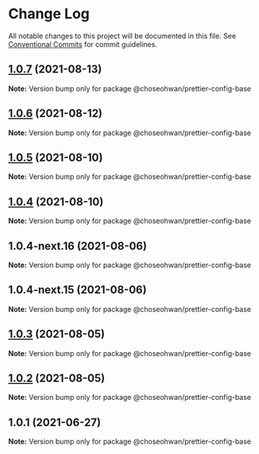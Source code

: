 # Change Log

All notable changes to this project will be documented in this file.
See [Conventional Commits](https://conventionalcommits.org) for commit guidelines.

## [1.0.7](https://github.com/ChoSeoHwan/library/compare/@choseohwan/prettier-config-base@1.0.6...@choseohwan/prettier-config-base@1.0.7) (2021-08-13)

**Note:** Version bump only for package @choseohwan/prettier-config-base





## [1.0.6](https://github.com/ChoSeoHwan/library/compare/@choseohwan/prettier-config-base@1.0.5...@choseohwan/prettier-config-base@1.0.6) (2021-08-12)

**Note:** Version bump only for package @choseohwan/prettier-config-base





## [1.0.5](https://github.com/ChoSeoHwan/library/compare/@choseohwan/prettier-config-base@1.0.4-next.16...@choseohwan/prettier-config-base@1.0.5) (2021-08-10)

**Note:** Version bump only for package @choseohwan/prettier-config-base





## [1.0.4](https://github.com/ChoSeoHwan/library/compare/@choseohwan/prettier-config-base@1.0.4-next.16...@choseohwan/prettier-config-base@1.0.4) (2021-08-10)

**Note:** Version bump only for package @choseohwan/prettier-config-base





## 1.0.4-next.16 (2021-08-06)

**Note:** Version bump only for package @choseohwan/prettier-config-base





## 1.0.4-next.15 (2021-08-06)

**Note:** Version bump only for package @choseohwan/prettier-config-base





## [1.0.3](https://github.com/ChoSeoHwan/library/compare/@choseohwan/prettier-config-base@1.0.2...@choseohwan/prettier-config-base@1.0.3) (2021-08-05)

**Note:** Version bump only for package @choseohwan/prettier-config-base





## [1.0.2](https://github.com/ChoSeoHwan/library/compare/@choseohwan/prettier-config-base@1.0.1...@choseohwan/prettier-config-base@1.0.2) (2021-08-05)

**Note:** Version bump only for package @choseohwan/prettier-config-base





## 1.0.1 (2021-06-27)

**Note:** Version bump only for package @choseohwan/prettier-config-base
